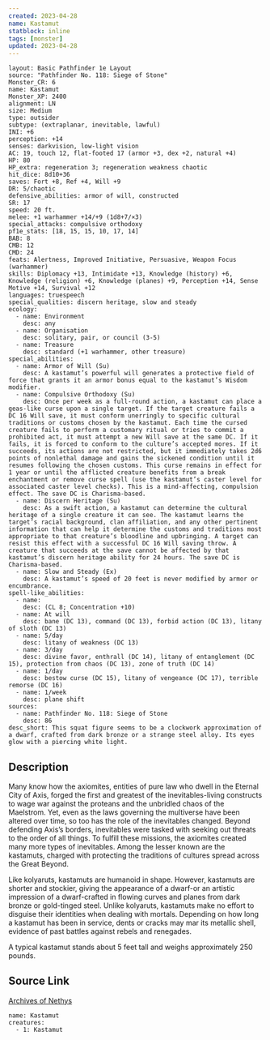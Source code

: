 ```yaml
---
created: 2023-04-28
name: Kastamut
statblock: inline
tags: [monster]
updated: 2023-04-28
---
```

```statblock
layout: Basic Pathfinder 1e Layout
source: "Pathfinder No. 118: Siege of Stone"
Monster_CR: 6
name: Kastamut
Monster_XP: 2400
alignment: LN
size: Medium
type: outsider
subtype: (extraplanar, inevitable, lawful)
INI: +6
perception: +14
senses: darkvision, low-light vision
AC: 19, touch 12, flat-footed 17 (armor +3, dex +2, natural +4)
HP: 80
HP_extra: regeneration 3; regeneration weakness chaotic
hit_dice: 8d10+36
saves: Fort +8, Ref +4, Will +9
DR: 5/chaotic
defensive_abilities: armor of will, constructed
SR: 17
speed: 20 ft.
melee: +1 warhammer +14/+9 (1d8+7/×3)
special_attacks: compulsive orthodoxy
pf1e_stats: [18, 15, 15, 10, 17, 14]
BAB: 8
CMB: 12
CMD: 24
feats: Alertness, Improved Initiative, Persuasive, Weapon Focus (warhammer)
skills: Diplomacy +13, Intimidate +13, Knowledge (history) +6, Knowledge (religion) +6, Knowledge (planes) +9, Perception +14, Sense Motive +14, Survival +12
languages: truespeech
special_qualities: discern heritage, slow and steady
ecology:
  - name: Environment
    desc: any
  - name: Organisation
    desc: solitary, pair, or council (3-5)
  - name: Treasure
    desc: standard (+1 warhammer, other treasure)
special_abilities:
  - name: Armor of Will (Su)
    desc: A kastamut’s powerful will generates a protective field of force that grants it an armor bonus equal to the kastamut’s Wisdom modifier.
  - name: Compulsive Orthodoxy (Su)
    desc: Once per week as a full-round action, a kastamut can place a geas-like curse upon a single target. If the target creature fails a DC 16 Will save, it must conform unerringly to specific cultural traditions or customs chosen by the kastamut. Each time the cursed creature fails to perform a customary ritual or tries to commit a prohibited act, it must attempt a new Will save at the same DC. If it fails, it is forced to conform to the culture’s accepted mores. If it succeeds, its actions are not restricted, but it immediately takes 2d6 points of nonlethal damage and gains the sickened condition until it resumes following the chosen customs. This curse remains in effect for 1 year or until the afflicted creature benefits from a break enchantment or remove curse spell (use the kastamut’s caster level for associated caster level checks). This is a mind-affecting, compulsion effect. The save DC is Charisma-based.
  - name: Discern Heritage (Su)
    desc: As a swift action, a kastamut can determine the cultural heritage of a single creature it can see. The kastamut learns the target’s racial background, clan affiliation, and any other pertinent information that can help it determine the customs and traditions most appropriate to that creature’s bloodline and upbringing. A target can resist this effect with a successful DC 16 Will saving throw. A creature that succeeds at the save cannot be affected by that kastamut’s discern heritage ability for 24 hours. The save DC is Charisma-based.
  - name: Slow and Steady (Ex)
    desc: A kastamut’s speed of 20 feet is never modified by armor or encumbrance.
spell-like_abilities:
  - name:
    desc: (CL 8; Concentration +10)
  - name: At will
    desc: bane (DC 13), command (DC 13), forbid action (DC 13), litany of sloth (DC 13)
  - name: 5/day
    desc: litany of weakness (DC 13)
  - name: 3/day
    desc: divine favor, enthrall (DC 14), litany of entanglement (DC 15), protection from chaos (DC 13), zone of truth (DC 14)
  - name: 1/day
    desc: bestow curse (DC 15), litany of vengeance (DC 17), terrible remorse (DC 16)
  - name: 1/week
    desc: plane shift
sources:
  - name: Pathfinder No. 118: Siege of Stone
    desc: 86
desc_short: This squat figure seems to be a clockwork approximation of a dwarf, crafted from dark bronze or a strange steel alloy. Its eyes glow with a piercing white light.
```
## Description
Many know how the axiomites, entities of pure law who dwell in the Eternal City of Axis, forged the first and greatest of the inevitables-living constructs to wage war against the proteans and the unbridled chaos of the Maelstrom. Yet, even as the laws governing the multiverse have been altered over time, so too has the role of the inevitables changed. Beyond defending Axis’s borders, inevitables were tasked with seeking out threats to the order of all things. To fulfill these missions, the axiomites created many more types of inevitables. Among the lesser known are the kastamuts, charged with protecting the traditions of cultures spread across the Great Beyond.

 Like kolyaruts, kastamuts are humanoid in shape. However, kastamuts are shorter and stockier, giving the appearance of a dwarf-or an artistic impression of a dwarf-crafted in flowing curves and planes from dark bronze or gold-tinged steel. Unlike kolyaruts, kastamuts make no effort to disguise their identities when dealing with mortals. Depending on how long a kastamut has been in service, dents or cracks may mar its metallic shell, evidence of past battles against rebels and renegades.

 A typical kastamut stands about 5 feet tall and weighs approximately 250 pounds.
## Source Link
[Archives of Nethys](https://aonprd.com/MonsterDisplay.aspx?ItemName=Kastamut)
```encounter-table
name: Kastamut
creatures:
  - 1: Kastamut
```

